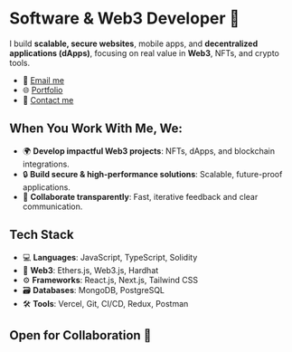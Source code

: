 # Software & Web3 Developer 🚀

I build **scalable, secure websites**, mobile apps, and **decentralized applications (dApps)**, focusing on real value in **Web3**, NFTs, and crypto tools.  

- 📧 [Email me](mailto:dannydotdev@gmail.com)  
- 🌐 [Portfolio](https://danieltriedcoding.vercel.app)  
- 💬 [Contact me](https://linktr.ee/0xDaniiel)

## **When You Work With Me, We:**  
- 🌍 **Develop impactful Web3 projects**: NFTs, dApps, and blockchain integrations.  
- 🔒 **Build secure & high-performance solutions**: Scalable, future-proof applications.  
- 🔄 **Collaborate transparently**: Fast, iterative feedback and clear communication.

## **Tech Stack**  
- 💻 **Languages**: JavaScript, TypeScript, Solidity  
- 🔗 **Web3**: Ethers.js, Web3.js, Hardhat  
- ⚙️ **Frameworks**: React.js, Next.js, Tailwind CSS  
- 🗃️ **Databases**: MongoDB, PostgreSQL  
- 🛠️ **Tools**: Vercel, Git, CI/CD, Redux, Postman  

## **Open for Collaboration** 🤝

